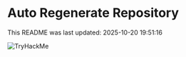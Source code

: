 # Auto Regenerate Repository

This README was last updated: 2025-10-20 19:51:16

 ![TryHackMe](https://tryhackme.com/badge/533634)